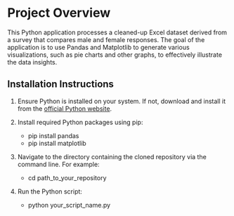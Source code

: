 # Project Overview

This Python application processes a cleaned-up Excel dataset derived from a survey that compares male and female responses. 
The goal of the application is to use Pandas and Matplotlib to generate various visualizations, such as pie charts and other graphs, to effectively illustrate the data insights.

## Installation Instructions

1. Ensure Python is installed on your system. If not, download and install it from the [official Python website](https://www.python.org/downloads/).
2. Install required Python packages using pip:
	- pip install pandas
	- pip install matplotlib
	
3. Navigate to the directory containing the cloned repository via the command line. For example:
	- cd path_to_your_repository

4. Run the Python script:
	- python your_script_name.py
